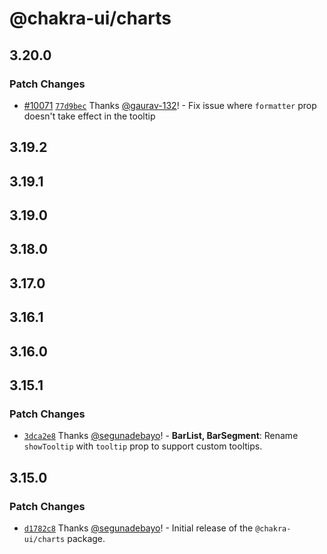 # @chakra-ui/charts

## 3.20.0

### Patch Changes

- [#10071](https://github.com/chakra-ui/chakra-ui/pull/10071)
  [`77d9bec`](https://github.com/chakra-ui/chakra-ui/commit/77d9bec3b955c59efffa5526b0267072473a7ff5)
  Thanks [@gaurav-132](https://github.com/gaurav-132)! - Fix issue where
  `formatter` prop doesn't take effect in the tooltip

## 3.19.2

## 3.19.1

## 3.19.0

## 3.18.0

## 3.17.0

## 3.16.1

## 3.16.0

## 3.15.1

### Patch Changes

- [`3dca2e8`](https://github.com/chakra-ui/chakra-ui/commit/3dca2e88d6d6bcd9253661d61523454036e81375)
  Thanks [@segunadebayo](https://github.com/segunadebayo)! - **BarList,
  BarSegment**: Rename `showTooltip` with `tooltip` prop to support custom
  tooltips.

## 3.15.0

### Patch Changes

- [`d1782c8`](https://github.com/chakra-ui/chakra-ui/commit/d1782c8e9604f5186b202d95beada6b4813da7db)
  Thanks [@segunadebayo](https://github.com/segunadebayo)! - Initial release of
  the `@chakra-ui/charts` package.
